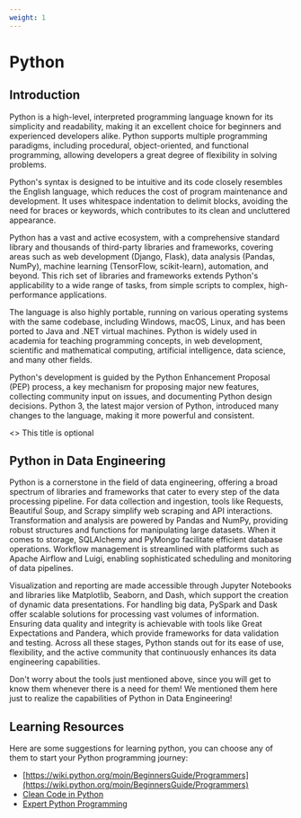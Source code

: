 ```yaml
---
weight: 1
---
```


# Python

## Introduction

Python is a high-level, interpreted programming language known for its simplicity and readability, making it an excellent choice for beginners and experienced developers alike. 
Python supports multiple programming paradigms, including procedural, object-oriented, and functional programming, allowing developers a great degree of flexibility in solving problems.

Python's syntax is designed to be intuitive and its code closely resembles the English language, which reduces the cost of program maintenance and development. It uses whitespace indentation to delimit blocks, avoiding the need for braces or keywords, which contributes to its clean and uncluttered appearance.

Python has a vast and active ecosystem, with a comprehensive standard library and thousands of third-party libraries and frameworks, covering areas such as web development (Django, Flask), data analysis (Pandas, NumPy), machine learning (TensorFlow, scikit-learn), automation, and beyond. 
This rich set of libraries and frameworks extends Python's applicability to a wide range of tasks, from simple scripts to complex, high-performance applications.

The language is also highly portable, running on various operating systems with the same codebase, including Windows, macOS, Linux, and has been ported to Java and .NET virtual machines. 
Python is widely used in academia for teaching programming concepts, in web development, scientific and mathematical computing, artificial intelligence, data science, and many other fields.

Python's development is guided by the Python Enhancement Proposal (PEP) process, a key mechanism for proposing major new features, collecting community input on issues, and documenting Python design decisions. 
Python 3, the latest major version of Python, introduced many changes to the language, making it more powerful and consistent.

<> This title is optional
## Python in Data Engineering

Python is a cornerstone in the field of data engineering, offering a broad spectrum of libraries and frameworks that cater to every step of the data processing pipeline. 
For data collection and ingestion, tools like Requests, Beautiful Soup, and Scrapy simplify web scraping and API interactions. 
Transformation and analysis are powered by Pandas and NumPy, providing robust structures and functions for manipulating large datasets. 
When it comes to storage, SQLAlchemy and PyMongo facilitate efficient database operations. 
Workflow management is streamlined with platforms such as Apache Airflow and Luigi, enabling sophisticated scheduling and monitoring of data pipelines.

Visualization and reporting are made accessible through Jupyter Notebooks and libraries like Matplotlib, Seaborn, and Dash, which support the creation of dynamic data presentations. 
For handling big data, PySpark and Dask offer scalable solutions for processing vast volumes of information. 
Ensuring data quality and integrity is achievable with tools like Great Expectations and Pandera, which provide frameworks for data validation and testing. 
Across all these stages, Python stands out for its ease of use, flexibility, and the active community that continuously enhances its data engineering capabilities.

Don't worry about the tools just mentioned above, since you will get to know them whenever there is a need for them! We mentioned them here just to realize the capabilities of Python in Data Engineering!


## Learning Resources

Here are some suggestions for learning python, you can choose any of them to start your Python programming journey:

- [https://wiki.python.org/moin/BeginnersGuide/Programmers](https://wiki.python.org/moin/BeginnersGuide/Programmers)
- [Clean Code in Python](https://www.google.de/books/edition/Clean_Code_in_Python/ZB9sDwAAQBAJ?hl=en&gbpv=0)
- [Expert Python Programming](https://www.packtpub.com/en-ca/product/expert-python-programming-fourth-edition-9781801071109)
